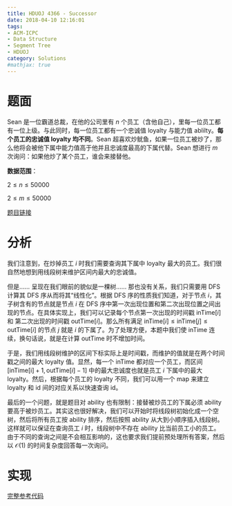 ```yaml
---
title: HDUOJ 4366 - Successor
date: 2018-04-10 12:16:01
tags: 
- ACM-ICPC
- Data Structure
- Segment Tree
- HDUOJ
category: Solutions
#mathjax: true
---
```


# 题面

Sean 是一位霸道总裁，在他的公司里有 $n$ 个员工（含他自己），里每一位员工都有一位上级。与此同时，每一位员工都有一个忠诚值 $\text{loyalty}$ 与能力值 $\text{ablilty}$。**每个员工的忠诚值 $\text{loyalty}$ 均不同**。Sean 超喜欢炒鱿鱼，如果一位员工被炒了，那么他将会被他下属中能力值高于他并且忠诚度最高的下属代替。Sean 想进行 $m$ 次询问：如果他炒了某个员工，谁会来接替他。

**数据范围**：

$2 \le n \le 50000$

$2 \le m \le 50000$

[题目链接](http://acm.hdu.edu.cn/showproblem.php?pid=4366)

# 分析

我们注意到，在炒掉员工 $i$ 时我们需要查询其下属中 $\text{loyalty}$ 最大的员工。我们很自然地想到用线段树来维护区间内最大的忠诚值。

但是…… 呈现在我们眼前的貌似是一棵树…… 那也没有关系，我们只需要用 DFS 计算其 DFS 序从而将其“线性化”。根据 DFS 序的性质我们知道，对于节点 $i$，其子树含有的节点就是节点 $i$ 在 DFS 序中第一次出现位置和第二次出现位置之间出现的节点。在具体实现上，我们可以记录每个节点第一次出现的时间戳 $\text{inTime}[i]$ 和 第二次出现的时间戳 $\text{outTime}[i]$。那么所有满足 $\text{inTime}[i] \le \text{inTime}[j] \le \text{outTime}[i]$ 的节点 $j$ 就是 $i$ 的下属了。为了处理方便，本题中我们使 $\text{inTime}$ 连续，换句话说，就是在计算 $\text{outTime}$ 时不增加时间。

于是，我们用线段树维护的区间下标实际上是时间戳，而维护的值就是在两个时间戳之间的最大 $\text{loyalty}$ 值。显然，每一个 $\text{inTime}$ 都对应一个员工，而区间 $[\text{inTime[i]} + 1, \text{outTime}[i] - 1]$ 中的最大忠诚度也就是员工 $i$ 下属中的最大 $\text{loyalty}$。然后，根据每个员工的 $\text{loyalty}$ 不同，我们可以用一个 $\text{map}$ 来建立 $\text{loyalty}$ 和 $\text{id}$ 间的对应关系以快速查询 $\text{id}$。

最后的一个问题，就是题目对 $\text{ability}$ 也有限制：接替被炒员工的下属必须 $\text{ability}$ 要高于被炒员工。其实这也很好解决，我们可以开始时将线段树初始化成一个空树，然后将所有员工按 $\text{ability}$ 排序，然后按照 $\text{ability}$ 从大到小顺序插入线段树。这样就可以保证在查询员工 $i$ 时，线段树中不存在 $\text{ability}$ 比当前员工小的员工。由于不同的查询之间是不会相互影响的，这也要求我们提前预处理所有答案，然后以 $\mathcal{O}(1)$ 的时间复杂度回答每一次询问。

# 实现

[完整参考代码](https://github.com/codgician/ACM-ICPC/blob/master/HDUOJ/4366/segment_tree.cpp)

